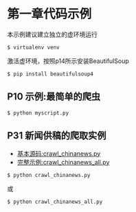 # 第一章代码示例

本示例建议建立独立的虚环境运行

```
$ virtualenv venv
```

激活虚环境，按照p14所示安装BeautifulSoup

```
$ pip install beautifulsoup4
```

## P10 示例:最简单的爬虫

```
$ python myscript.py
```

## P31 新闻供稿的爬取实例

- [基本源码:crawl_chinanews.py](crawl_chinanews.py)
- [完整示例:crawl_chinanews_all.py](crawl_chinanews_all.py)

```
$ python crawl_chinanews.py
```

或

```
$ python crawl_chinanews_all.py
```
